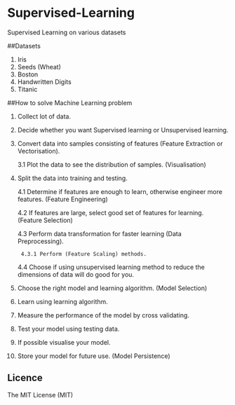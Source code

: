 # Supervised-Learning
Supervised Learning on various datasets

##Datasets
1. Iris
2. Seeds (Wheat)
3. Boston
4. Handwritten Digits
5. Titanic

##How to solve Machine Learning problem

1. Collect lot of data.
2. Decide whether you want Supervised learning or Unsupervised learning.
3. Convert data into samples consisting of features (Feature Extraction or Vectorisation).

	3.1 Plot the data to see the distribution of samples. (Visualisation)
4. Split the data into training and testing.

	4.1 Determine if features are enough to learn, otherwise engineer more features. (Feature Engineering)

	4.2 If features are large, select good set of features for learning. (Feature Selection)

	4.3 Perform data transformation for faster learning (Data Preprocessing).

		4.3.1 Perform (Feature Scaling) methods.
		
	4.4 Choose if using unsupervised learning method to reduce the dimensions of data will do good for you.
5. Choose the right model and learning algorithm. (Model Selection)
6. Learn using learning algorithm.
7. Measure the performance of the model by cross validating.
8. Test your model using testing data.
9. If possible visualise your model.
10. Store your model for future use. (Model Persistence)

## Licence
The MIT License (MIT)

